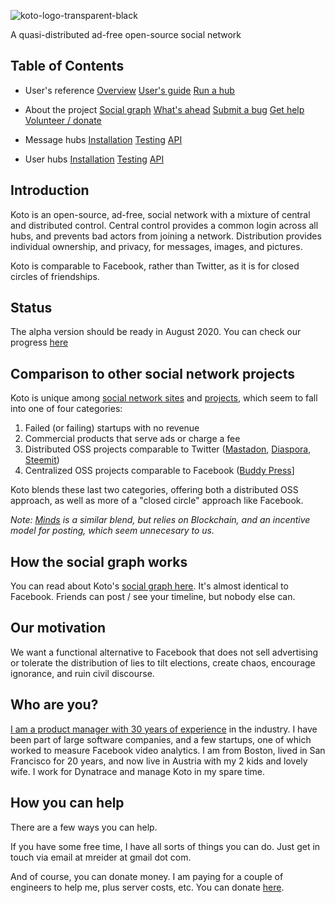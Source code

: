 
![koto-logo-transparent-black](https://user-images.githubusercontent.com/118036/89899037-fa331e00-dbe1-11ea-9e18-5710ee81c79e.png)

A quasi-distributed ad-free open-source social network

## Table of Contents

- User's reference
[Overview](README.md) [User's guide](users-guide.md) [Run a hub](message-hub-registration.md)

- About the project
[Social graph](how-it-works.md) [What's ahead](roadmap.md) [Submit a bug](bugs.md) [Get help](help.md) [Volunteer / donate](helping-out.md)

- Message hubs
[Installation](install-message-hub.md) [Testing](testing-message-hub.md) [API](api-message-hub.md)

- User hubs
[Installation](install-user-hub.md) [Testing](testing-user-hub.md) [API](api-user-hub.md)

## Introduction

Koto is an open-source, ad-free, social network with a mixture of central and distributed control. Central control provides a common login across all hubs, and prevents bad actors from joining a network. Distribution provides individual ownership, and privacy, for messages, images, and pictures.

Koto is comparable to Facebook, rather than Twitter, as it is for closed circles of friendships.

## Status

The alpha version should be ready in August 2020. You can check our progress [here](https://github.com/mreider/koto/projects/1)

## Comparison to other social network projects

Koto is unique among [social network sites](https://en.wikipedia.org/wiki/List_of_social_networking_websites) and [projects](https://en.wikipedia.org/wiki/Comparison_of_social_networking_software), which seem to fall into one of four categories:

1. Failed (or failing) startups with no revenue
2. Commercial products that serve ads or charge a fee
3. Distributed OSS projects comparable to Twitter ([Mastadon](https://joinmastodon.org/), [Diaspora](https://diasporafoundation.org/), [Steemit](https://steemit.com/))
4. Centralized OSS projects comparable to Facebook ([Buddy Press](https://buddypress.org/)]

Koto blends these last two categories, offering both a distributed OSS approach, as well as more of a "closed circle" approach like Facebook.

*Note: [Minds](https://www.minds.com/) is a similar blend, but relies on Blockchain, and an incentive model for posting, which seem unnecesary to us.*

## How the social graph works

You can read about Koto's [social graph here](social-graph.md). It's almost identical to Facebook. Friends can post / see your timeline, but nobody else can.

## Our motivation

We want a functional alternative to Facebook that does not sell advertising or tolerate the distribution of lies to tilt elections, create chaos, encourage ignorance, and ruin civil discourse.

## Who are you?

[I am a product manager with 30 years of experience](https://www.linkedin.com/in/mreider/) in the industry. I have been part of large software companies, and a few startups, one of which worked to measure Facebook video analytics. I am from Boston, lived in San Francisco for 20 years, and now live in Austria with my 2 kids and lovely wife. I work for Dynatrace and manage Koto in my spare time.

## How you can help

There are a few ways you can help.

If you have some free time, I have all sorts of things you can do. Just get in touch via email at mreider at gmail dot com.

And of course, you can donate money. I am paying for a couple of engineers to help me, plus server costs, etc. You can donate [here](https://www.gofundme.com/f/byezuck).

